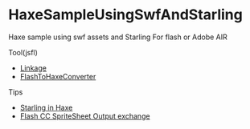 HaxeSampleUsingSwfAndStarling
=============================
Haxe sample using swf assets and Starling For flash or Adobe AIR

Tool(jsfl)

* [Linkage](https://github.com/siratama/Linkage)
* [FlashToHaxeConverter](https://github.com/siratama/Flash-To-Haxe-Converter)

Tips

* [Starling in Haxe](https://gist.github.com/tmskst/9912248)
* [Flash CC SpriteSheet Output exchange](https://gist.github.com/tmskst/19e22745459fc757fa81)
